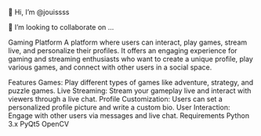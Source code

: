 👋 Hi, I’m @jouissss

💞️ I’m looking to collaborate on ...

Gaming Platform
A platform where users can interact, play games, stream live, and personalize their profiles. It offers an engaging experience for gaming and streaming enthusiasts who want to create a unique profile, play various games, and connect with other users in a social space.

Features
Games: Play different types of games like adventure, strategy, and puzzle games.
Live Streaming: Stream your gameplay live and interact with viewers through a live chat.
Profile Customization: Users can set a personalized profile picture and write a custom bio.
User Interaction: Engage with other users via messages and live chat.
Requirements
Python 3.x
PyQt5
OpenCV
